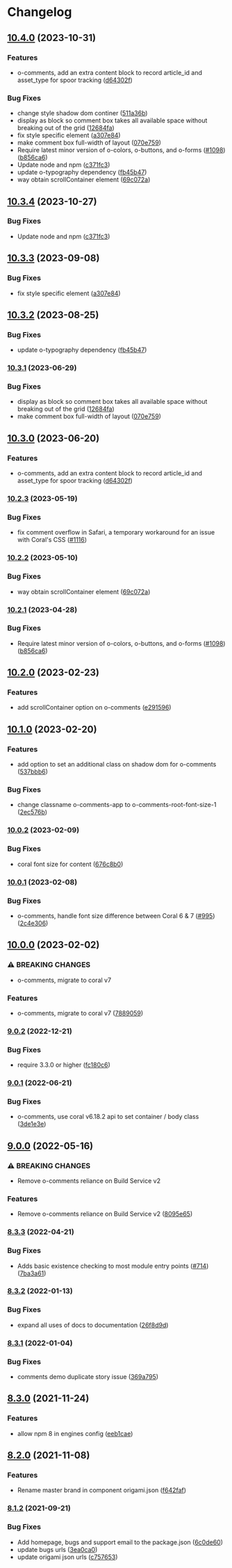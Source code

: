 # Changelog

## [10.4.0](https://github.com/Financial-Times/origami/compare/o-comments-v10.3.4...o-comments-v10.4.0) (2023-10-31)


### Features

* o-comments, add an extra content block to record article_id and asset_type for spoor tracking ([d64302f](https://github.com/Financial-Times/origami/commit/d64302f3b0004c09a1dcd7551987ac4ef331e1e9))


### Bug Fixes

* change style shadow dom continer ([511a36b](https://github.com/Financial-Times/origami/commit/511a36bfd385e58cc346e9735cfd97fe920ca7d3))
* display as block so comment box takes all available space without breaking out of the grid ([12684fa](https://github.com/Financial-Times/origami/commit/12684fa90a64de55e394d7457cd795ba3484085d))
* fix style specific element ([a307e84](https://github.com/Financial-Times/origami/commit/a307e84eed843785e7c6731efb3b05197ef59a0a))
* make comment box full-width of layout ([070e759](https://github.com/Financial-Times/origami/commit/070e7594284c6060c986b2bd13b2a85b408eaadc))
* Require latest minor version of o-colors, o-buttons, and o-forms ([#1098](https://github.com/Financial-Times/origami/issues/1098)) ([b856ca6](https://github.com/Financial-Times/origami/commit/b856ca66c9ec555f3c70833ffa35cb05cd19841f))
* Update node and npm ([c371fc3](https://github.com/Financial-Times/origami/commit/c371fc3f7f2d66266dbca95862ecef3ddeb1f339))
* update o-typography dependency  ([fb45b47](https://github.com/Financial-Times/origami/commit/fb45b47274241ea828f7dd50233441a76a215a51))
* way obtain scrollContainer element ([69c072a](https://github.com/Financial-Times/origami/commit/69c072aefee3b9a0cda6064f0fac86ec49733177))

## [10.3.4](https://github.com/Financial-Times/origami/compare/o-comments-v10.3.3...o-comments-v10.3.4) (2023-10-27)


### Bug Fixes

* Update node and npm ([c371fc3](https://github.com/Financial-Times/origami/commit/c371fc3f7f2d66266dbca95862ecef3ddeb1f339))

## [10.3.3](https://github.com/Financial-Times/origami/compare/o-comments-v10.3.2...o-comments-v10.3.3) (2023-09-08)


### Bug Fixes

* fix style specific element ([a307e84](https://github.com/Financial-Times/origami/commit/a307e84eed843785e7c6731efb3b05197ef59a0a))

## [10.3.2](https://github.com/Financial-Times/origami/compare/o-comments-v10.3.1...o-comments-v10.3.2) (2023-08-25)


### Bug Fixes

* update o-typography dependency  ([fb45b47](https://github.com/Financial-Times/origami/commit/fb45b47274241ea828f7dd50233441a76a215a51))

### [10.3.1](https://www.github.com/Financial-Times/origami/compare/o-comments-v10.3.0...o-comments-v10.3.1) (2023-06-29)


### Bug Fixes

* display as block so comment box takes all available space without breaking out of the grid ([12684fa](https://www.github.com/Financial-Times/origami/commit/12684fa90a64de55e394d7457cd795ba3484085d))
* make comment box full-width of layout ([070e759](https://www.github.com/Financial-Times/origami/commit/070e7594284c6060c986b2bd13b2a85b408eaadc))

## [10.3.0](https://www.github.com/Financial-Times/origami/compare/o-comments-v10.2.3...o-comments-v10.3.0) (2023-06-20)


### Features

* o-comments, add an extra content block to record article_id and asset_type for spoor tracking ([d64302f](https://www.github.com/Financial-Times/origami/commit/d64302f3b0004c09a1dcd7551987ac4ef331e1e9))

### [10.2.3](https://www.github.com/Financial-Times/origami/compare/o-comments-v10.2.1...o-comments-v10.2.3) (2023-05-19)

### Bug Fixes

* fix comment overflow in Safari, a temporary workaround for an issue with Coral's CSS ([#1116](https://github.com/Financial-Times/origami/pull/1116))

### [10.2.2](https://www.github.com/Financial-Times/origami/compare/o-comments-v10.2.1...o-comments-v10.2.2) (2023-05-10)


### Bug Fixes

* way obtain scrollContainer element ([69c072a](https://www.github.com/Financial-Times/origami/commit/69c072aefee3b9a0cda6064f0fac86ec49733177))

### [10.2.1](https://www.github.com/Financial-Times/origami/compare/o-comments-v10.2.0...o-comments-v10.2.1) (2023-04-28)


### Bug Fixes

* Require latest minor version of o-colors, o-buttons, and o-forms ([#1098](https://www.github.com/Financial-Times/origami/issues/1098)) ([b856ca6](https://www.github.com/Financial-Times/origami/commit/b856ca66c9ec555f3c70833ffa35cb05cd19841f))

## [10.2.0](https://www.github.com/Financial-Times/origami/compare/o-comments-v10.1.0...o-comments-v10.2.0) (2023-02-23)


### Features

* add scrollContainer option on o-comments ([e291596](https://www.github.com/Financial-Times/origami/commit/e291596ae7b1e325c18850eb1cc77adb281a13e1))

## [10.1.0](https://www.github.com/Financial-Times/origami/compare/o-comments-v10.0.2...o-comments-v10.1.0) (2023-02-20)


### Features

* add option to set an additional class on shadow dom for o-comments ([537bbb6](https://www.github.com/Financial-Times/origami/commit/537bbb64b75525598a9639eead0788f63a68473d))


### Bug Fixes

* change classname o-comments-app to o-comments-root-font-size-1 ([2ec576b](https://www.github.com/Financial-Times/origami/commit/2ec576b2751caa50f345c4a6db177ffe0c9e893a))

### [10.0.2](https://www.github.com/Financial-Times/origami/compare/o-comments-v10.0.1...o-comments-v10.0.2) (2023-02-09)


### Bug Fixes

* coral font size for content ([676c8b0](https://www.github.com/Financial-Times/origami/commit/676c8b067c94356fa500e52b93d4a535bece16f9))

### [10.0.1](https://www.github.com/Financial-Times/origami/compare/o-comments-v10.0.0...o-comments-v10.0.1) (2023-02-08)


### Bug Fixes

* o-comments, handle font size difference between Coral 6 & 7 ([#995](https://www.github.com/Financial-Times/origami/issues/995)) ([2c4e306](https://www.github.com/Financial-Times/origami/commit/2c4e306750864a8b5ad3b19592f38da3526b5dc3))

## [10.0.0](https://www.github.com/Financial-Times/origami/compare/o-comments-v9.0.2...o-comments-v10.0.0) (2023-02-02)


### ⚠ BREAKING CHANGES

* o-comments, migrate to coral v7

### Features

* o-comments, migrate to coral v7 ([7889059](https://www.github.com/Financial-Times/origami/commit/78890594d07734d3bac8602e62629b47a92d6bb2))

### [9.0.2](https://www.github.com/Financial-Times/origami/compare/o-comments-v9.0.1...o-comments-v9.0.2) (2022-12-21)


### Bug Fixes

* require 3.3.0 or higher ([fc180c6](https://www.github.com/Financial-Times/origami/commit/fc180c619755daa1b7bfe65509f354cf0de113bf))

### [9.0.1](https://www.github.com/Financial-Times/origami/compare/o-comments-v9.0.0...o-comments-v9.0.1) (2022-06-21)


### Bug Fixes

* o-comments, use coral v6.18.2 api to set container / body class ([3de1e3e](https://www.github.com/Financial-Times/origami/commit/3de1e3e8ba342c29c727cb8be458bc26c2a3a99d))

## [9.0.0](https://www.github.com/Financial-Times/origami/compare/o-comments-v8.3.3...o-comments-v9.0.0) (2022-05-16)


### ⚠ BREAKING CHANGES

* Remove o-comments reliance on Build Service v2

### Features

* Remove o-comments reliance on Build Service v2 ([8095e65](https://www.github.com/Financial-Times/origami/commit/8095e65529a991d3e37f7ca5952e3d8658f7172d))

### [8.3.3](https://www.github.com/Financial-Times/origami/compare/o-comments-v8.3.2...o-comments-v8.3.3) (2022-04-21)


### Bug Fixes

* Adds basic existence checking to most module entry points ([#714](https://www.github.com/Financial-Times/origami/issues/714)) ([7ba3a61](https://www.github.com/Financial-Times/origami/commit/7ba3a61d0de2a32d3a27a225fd4258b3820c7bda))

### [8.3.2](https://www.github.com/Financial-Times/origami/compare/o-comments-v8.3.1...o-comments-v8.3.2) (2022-01-13)


### Bug Fixes

* expand all uses of docs to documentation ([26f8d9d](https://www.github.com/Financial-Times/origami/commit/26f8d9d8cbbe3e78902d8c3951b37e08150a77bd))

### [8.3.1](https://www.github.com/Financial-Times/origami/compare/o-comments-v8.3.0...o-comments-v8.3.1) (2022-01-04)


### Bug Fixes

* comments demo duplicate story issue ([369a795](https://www.github.com/Financial-Times/origami/commit/369a7954089dd19db444dbe9e7b59703b0c50151))

## [8.3.0](https://www.github.com/Financial-Times/origami/compare/o-comments-v8.2.0...o-comments-v8.3.0) (2021-11-24)


### Features

* allow npm 8 in engines config ([eeb1cae](https://www.github.com/Financial-Times/origami/commit/eeb1cae6e7f0379e647f2b41240b1f294997d528))

## [8.2.0](https://www.github.com/Financial-Times/origami/compare/o-comments-v8.1.2...o-comments-v8.2.0) (2021-11-08)


### Features

* Rename master brand in component origami.json ([f642faf](https://www.github.com/Financial-Times/origami/commit/f642faf0574d84ea8185b56e6090c8015def27e6))

### [8.1.2](https://www.github.com/Financial-Times/origami/compare/o-comments-v8.1.1...o-comments-v8.1.2) (2021-09-21)


### Bug Fixes

* Add homepage, bugs and support email to the package.json ([6c0de60](https://www.github.com/Financial-Times/origami/commit/6c0de60ebd6e64c4dd16d000fcc6b79412ce30f4))
* update bugs urls ([3ea0ca0](https://www.github.com/Financial-Times/origami/commit/3ea0ca03bcb6e55142a77387ad0fff5ddf056d44))
* update origami json urls ([c757653](https://www.github.com/Financial-Times/origami/commit/c7576532b5a14f0462d5346dfb63238be025602e))
